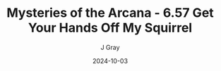 ---
title: 'Mysteries of the Arcana - 6.57 Get Your Hands Off My Squirrel'
alt: 'Mysteries of the Arcana'
date: '2024-10-03'
author: 'J Gray'
artist: 'Keira'
---